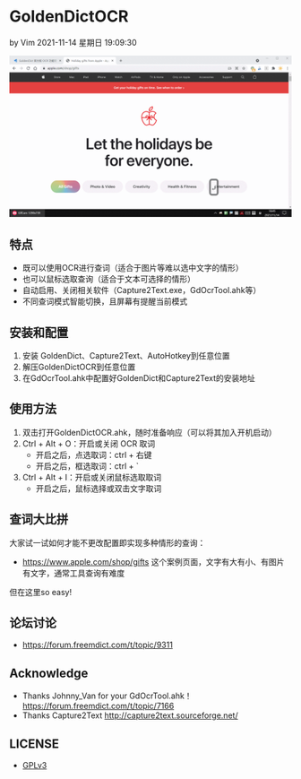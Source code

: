 # GoldenDictOCR
by Vim 2021-11-14 星期日 19:09:30

![demo](demo.gif)

## 特点

* 既可以使用OCR进行查词（适合于图片等难以选中文字的情形）
* 也可以鼠标选取查询（适合于文本可选择的情形）
* 自动启用、关闭相关软件（Capture2Text.exe，GdOcrTool.ahk等）
* 不同查词模式智能切换，且屏幕有提醒当前模式

## 安装和配置

1. 安装 GoldenDict、Capture2Text、AutoHotkey到任意位置
2. 解压GoldenDictOCR到任意位置
3. 在GdOcrTool.ahk中配置好GoldenDict和Capture2Text的安装地址

## 使用方法

1. 双击打开GoldenDictOCR.ahk，随时准备响应（可以将其加入开机启动）
2. Ctrl + Alt + O：开启或关闭 OCR 取词
    * 开启之后，点选取词：ctrl + 右键
    * 开启之后，框选取词：ctrl + `
3. Ctrl + Alt + I：开启或关闭鼠标选取取词
    * 开启之后，鼠标选择或双击文字取词

## 查词大比拼

大家试一试如何才能不更改配置即实现多种情形的查询：
* https://www.apple.com/shop/gifts
这个案例页面，文字有大有小、有图片有文字，通常工具查询有难度

但在这里so easy!

## 论坛讨论

* https://forum.freemdict.com/t/topic/9311

## Acknowledge

* Thanks Johnny_Van for your GdOcrTool.ahk！ https://forum.freemdict.com/t/topic/7166
* Thanks Capture2Text  http://capture2text.sourceforge.net/

## LICENSE

* [GPLv3](https://www.gnu.org/licenses/gpl-3.0.en.html)
